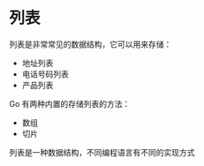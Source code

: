 # 列表

列表是非常常见的数据结构，它可以用来存储：

- 地址列表
- 电话号码列表
- 产品列表

Go 有两种内置的存储列表的方法：

- 数组
- 切片

<div class="banner">列表是一种数据结构，不同编程语言有不同的实现方式</div>
